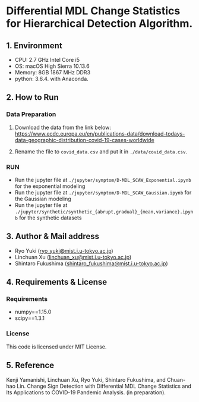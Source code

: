 # Differential MDL Change Statistics for Hierarchical Detection Algorithm.

## 1. Environment
- CPU: 2.7 GHz Intel Core i5
- OS: macOS High Sierra 10.13.6
- Memory: 8GB 1867 MHz DDR3
- python: 3.6.4. with Anaconda.

## 2. How to Run
### Data Preparation
1. Download the data from the link below:
https://www.ecdc.europa.eu/en/publications-data/download-todays-data-geographic-distribution-covid-19-cases-worldwide

2. Rename the file to `covid_data.csv` and put it in `./data/covid_data.csv`.

### RUN
- Run the jupyter file at `./jupyter/symptom/D-MDL_SCAW_Exponential.ipynb` for the exponential modeling
- Run the jupyter file at `./jupyter/symptom/D-MDL_SCAW_Gaussian.ipynb` for the Gaussian modeling
- Run the jupyter file at `./jupyter/synthetic/synthetic_{abrupt,gradual}_{mean,variance}.ipynb` for the synthetic datasets

## 3. Author & Mail address
- Ryo Yuki (ryo_yuki@mist.i.u-tokyo.ac.jp)
- Linchuan Xu (linchuan_xu@mist.i.u-tokyo.ac.jp)
- Shintaro Fukushima (shintaro_fukushima@mist.i.u-tokyo.ac.jp)

## 4. Requirements & License
### Requirements
- numpy==1.15.0
- scipy==1.3.1

### License
This code is licensed under MIT License.

## 5. Reference
Kenji Yamanishi, Linchuan Xu, Ryo Yuki, Shintaro Fukushima, and Chuan-hao Lin. Change Sign Detection with Differential MDL Change Statistics and Its Applications to COVID-19 Pandemic Analysis. (in preparation).


